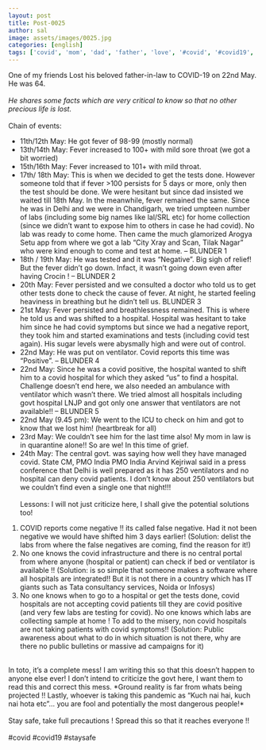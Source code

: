 ```yaml
---
layout: post
title: Post-0025
author: sal
image: assets/images/0025.jpg
categories: [english]
tags: ['covid', 'mom', 'dad', 'father', 'love', '#covid', '#covid19', '#staysafe']
---
```

One of my friends  Lost his  beloved father-in-law to COVID-19 on 22nd May. He was 64.  <br>
   <br>
 *He shares some facts which are very critical to know so that no other precious life is lost.*  <br>
   <br>
 Chain of events:  <br>
 - 11th/12th May: He got fever of 98-99 (mostly normal)  <br>
 - 13th/14th May: Fever increased to 100+ with mild sore throat (we got a bit worried)  <br>
 - 15th/16th May: Fever increased to 101+ with mild throat.  <br>
 - 17th/ 18th May: This is when we decided to get the tests done. However someone told that if fever >100 persists for 5 days or more, only then the test should be done. We were hesitant but since dad insisted we waited till 18th May. In the meanwhile, fever remained the same. Since he was in Delhi and we were in Chandigarh, we tried umpteen number of labs (including some big names like lal/SRL etc) for home collection (since we didn’t want to expose him to others in case he had covid). No lab was ready to come home. Then came the much glamorized Arogya Setu app from where we got a lab “City Xray and Scan, Tilak Nagar” who were kind enough to come and test at home. – BLUNDER 1  <br>
 - 18th / 19th May: He was tested and it was “Negative”. Big sigh of relief! But the fever didn’t go down. Infact, it wasn’t going down even after having Crocin ! – BLUNDER 2  <br>
 - 20th May: Fever persisted and we consulted a doctor who told us to get other tests done to check the cause of fever. At night, he started feeling heaviness in breathing but he didn’t tell us. BLUNDER 3  <br>
 - 21st May: Fever persisted and breathlessness remained. This is where he told us and was shifted to a hospital. Hospital was hesitant to take him since he had covid symptoms but since we had a negative report, they took him and started examinations and tests (including covid test again). His sugar levels were abysmally high and were out of control.  <br>
 - 22nd May: He was put on ventilator. Covid reports this time was “Positive”. – BLUNDER 4  <br>
 - 22nd May: Since he was a covid positive, the hospital wanted to shift him to a covid hospital for which they asked “us” to find a hospital. Challenge doesn’t end here, we also needed an ambulance with ventilator which wasn’t there. We tried almost all hospitals including govt hospital LNJP and got only one answer that ventilators are not available!! – BLUNDER 5  <br>
 - 22nd May (9.45 pm): We went to the ICU to check on him and got to know that we lost him! (heartbreak for all)  <br>
 - 23rd May: We couldn’t see him for the last time also! My mom in law is in quarantine alone!! So are we! In this time of grief.  <br>
 - 24th May: The central govt. was saying how well they have managed covid. State CM, PMO India PMO India Arvind Kejriwal said in a press conference that Delhi is well prepared as it has 250 ventilators and no hospital can deny covid patients. I don’t know about 250 ventilators but we couldn’t find even a single one that night!!!  <br>
   <br>
 Lessons: I will not just criticize here, I shall give the potential solutions too!  <br>
 1. COVID reports come negative !! its called false negative. Had it not been negative we would have shifted him 3 days earlier! (Solution: delist the labs from where the false negatives are coming, find the reason for it!)  <br>
 2. No one knows the covid infrastructure and there is no central portal from where anyone (hospital or patient) can check if bed or ventilator is available !! (Solution: is so simple that someone makes a software where all hospitals are integrated!! But it is not there in a country which has IT giants such as Tata consultancy services, Noida or Infosys)  <br>
 3. No one knows when to go to a hospital or get the tests done, covid hospitals are not accepting covid patients till they are covid positive (and very few labs are testing for covid). No one knows which labs are collecting sample at home ! To add to the misery, non covid hospitals are not taking patients with covid symptoms!! (Solution: Public awareness about what to do in which situation is not there, why are there no public bulletins or massive ad campaigns for it)  <br>
   <br>
 In toto, it’s a complete mess! I am writing this so that this doesn’t happen to anyone else ever! I don’t intend to criticize the govt here, I want them to read this and correct this mess. *Ground reality is far from whats being projected !! Lastly, whoever is taking this pandemic as “Kuch nai hai, kuch nai hota etc”… you are fool and potentially the most dangerous people!*  <br>
   <br>
 Stay safe, take full precautions ! Spread this so that it reaches everyone !!  <br>
   <br>
 #covid #covid19 #staysafe